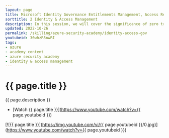 ```yaml
---
layout: page
title: Microsoft Identity Governance Entitlements Management, Access Reviews, & Lifecycle Workflows
sorttitle: 2 Identity & Access Management
description: In this session, we will cover the significance of zero trust, identity governance, identity & access lifecycles, entitlements mangagement, access reviews, and Privileged Identity Management (PIM), all paired with a Microsoft Entra & Azure demo.
updated: 2022-10-26
permalink: /skilling/azure-security-academy/identity-access-gov
youtubeid: 36whzR5nwRI
tags: 
- azure
- academy content
- azure security academy
- identity & access management
---
```


# {{ page.title }}

{{ page.description }}

* [Watch {{ page.title }}](https://www.youtube.com/watch?v={{ page.youtubeid }})

[![{{ page.title }}](https://img.youtube.com/vi/{{ page.youtubeid }}/0.jpg)](https://www.youtube.com/watch?v={{ page.youtubeid }})